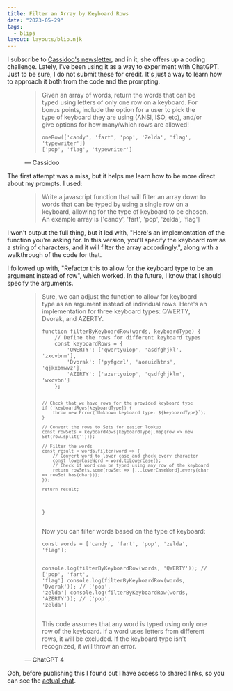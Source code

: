 ```yaml
---
title: Filter an Array by Keyboard Rows
date: "2023-05-29"
tags:
  - blips
layout: layouts/blip.njk
---
```


I subscribe to [Cassidoo's newsletter](https://cassidoo.co/newsletter/), and in it, she offers up a coding challenge. Lately, I've been using it as a way to experiment with ChatGPT. Just to be sure, I do not submit these for credit. It's just a way to learn how to approach it both from the code and the prompting.

<figure>
  <blockquote>
    <p>
      Given an array of words, return the words that can be typed using letters of only one row on a keyboard. For bonus points, include the option for a user to pick the type of keyboard they are using (ANSI, ISO, etc), and/or give options for how many/which rows are allowed!</p><pre class='language-js'><code class="language-js">oneRow(['candy', 'fart', 'pop', 'Zelda', 'flag', 'typewriter'])
['pop', 'flag', 'typewriter']
</code></pre>
  </blockquote>
  <figcaption>— Cassidoo</figcaption>
</figure>

The first attempt was a miss, but it helps me learn how to be more direct about my prompts. I used:

<figure>
  <blockquote>
    <p>Write a javascript function that will filter an array down to words that can be typed by using a single row on a keyboard, allowing for the type of keyboard to be chosen. An example array is ['candy', 'fart', 'pop', 'zelda', 'flag']</p>
  </blockquote>
</figure>

I won't output the full thing, but it led with, "Here's an implementation of the function you're asking for. In this version, you'll specify the keyboard row as a string of characters, and it will filter the array accordingly.", along with a walkthrough of the code for that. 

I followed up with, "Refactor this to allow for the keyboard type to be an argument instead of row", which worked. In the future, I know that I should specify the arguments. 

<figure>
  <blockquote>
    <p>Sure, we can adjust the function to allow for keyboard type as an argument instead of individual rows. Here's an implementation for three keyboard types: QWERTY, Dvorak, and AZERTY.</p><pre class='language-js'><code class="language-js">function filterByKeyboardRow(words, keyboardType) {
    // Define the rows for different keyboard types
    const keyboardRows = {
        'QWERTY': ['qwertyuiop', 'asdfghjkl', 'zxcvbnm'],
        'Dvorak': ['pyfgcrl', 'aoeuidhtns', 'qjkxbmwvz'],
        'AZERTY': ['azertyuiop', 'qsdfghjklm', 'wxcvbn']
    };

    // Check that we have rows for the provided keyboard type
    if (!keyboardRows[keyboardType]) {
        throw new Error(`Unknown keyboard type: ${keyboardType}`);
    }

    // Convert the rows to Sets for easier lookup
    const rowSets = keyboardRows[keyboardType].map(row => new Set(row.split('')));

    // Filter the words
    const result = words.filter(word => {
        // Convert word to lower case and check every character
        const lowerCaseWord = word.toLowerCase();
        // Check if word can be typed using any row of the keyboard
        return rowSets.some(rowSet => [...lowerCaseWord].every(char => rowSet.has(char)));
    });

    return result;
}
</code></pre>
  <p>Now you can filter words based on the type of keyboard:</p><pre class='language-js'><code class="language-js">const words = ['candy', 'fart', 'pop', 'zelda', 'flag'];

console.log(filterByKeyboardRow(words, 'QWERTY')); // ['pop', 'fart', 'flag']
console.log(filterByKeyboardRow(words, 'Dvorak')); // ['pop', 'zelda']
console.log(filterByKeyboardRow(words, 'AZERTY')); // ['pop', 'zelda']</code></pre>
  <p>This code assumes that any word is typed using only one row of the keyboard. If a word uses letters from different rows, it will be excluded. If the keyboard type isn't recognized, it will throw an error.</p>
  </blockquote>
  <figcaption>— ChatGPT 4</figcaption>
</figure>

Ooh, before publishing this I found out I have access to shared links, so you can see the [actual chat](https://chat.openai.com/share/840ae6e4-fd10-46da-a7fe-4855630a7846).